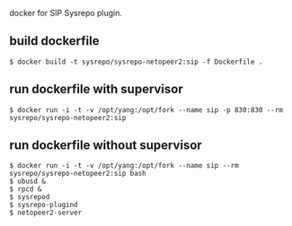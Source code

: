 docker for SIP Sysrepo plugin.

## build dockerfile

```
$ docker build -t sysrepo/sysrepo-netopeer2:sip -f Dockerfile .
```

## run dockerfile with supervisor

```
$ docker run -i -t -v /opt/yang:/opt/fork --name sip -p 830:830 --rm sysrepo/sysrepo-netopeer2:sip
```

## run dockerfile without supervisor

```
$ docker run -i -t -v /opt/yang:/opt/fork --name sip --rm sysrepo/sysrepo-netopeer2:sip bash
$ ubusd &
$ rpcd &
$ sysrepod
$ sysrepo-plugind
$ netopeer2-server
```
